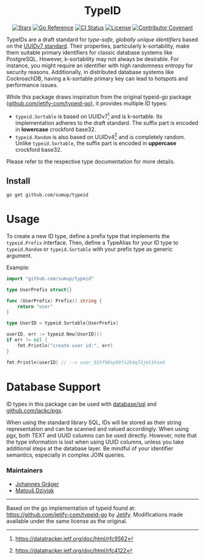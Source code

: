 <div align="center">

# TypeID

[![Stars](https://img.shields.io/github/stars/sumup/typeid?style=social)](https://github.com/sumup/typeid/)
[![Go Reference](https://pkg.go.dev/badge/github.com/sumup/typeid.svg)](https://pkg.go.dev/github.com/sumup/typeid)
[![CI Status](https://github.com/sumup/typeid/workflows/CI/badge.svg)](https://github.com/sumup/typeid/actions/workflows/ci.yml)
[![License](https://img.shields.io/github/license/sumup/typeid)](./LICENSE)
[![Contributor Covenant](https://img.shields.io/badge/Contributor%20Covenant-v2.1%20adopted-ff69b4.svg)](https://github.com/sumup/typeid/tree/main/CODE_OF_CONDUCT.md)

</div>

TypeIDs are a draft standard for *type-safe, globally unique identifiers* based on the [UUIDv7 standard](https://datatracker.ietf.org/doc/html/rfc9562). Their properties, particularly k-sortability, make them suitable primary identifiers for classic database systems like PostgreSQL. However, k-sortability may not always be desirable. For instance, you might require an identifier with high randomness entropy for security reasons. Additionally, in distributed database systems like CockroachDB, having a k-sortable primary key can lead to hotspots and performance issues.

While this package draws inspiration from the original typeid-go package ([github.com/jetify-com/typeid-go](https://github.com/jetify-com/typeid-go)), it provides multiple ID types:

- `typeid.Sortable` is based on UUIDv7[^UUIDv7] and is k-sortable. Its implementation adheres to the draft standard. The suffix part is encoded in **lowercase** crockford base32.
- `typeid.Random` is also based on UUIDv4[^UUIDv4] and is completely random. Unlike `typeid.Sortable`, the suffix part is encoded in **uppercase** crockford base32.

Please refer to the respective type documentation for more details.

## Install

```shell
go get github.com/sumup/typeid
```

# Usage

To create a new ID type, define a prefix type that implements the `typeid.Prefix` interface. Then, define a TypeAlias for your ID type to `typeid.Random` or `typeid.Sortable` with your prefix type as generic argument.

Example:

```go
import "github.com/sumup/typeid"

type UserPrefix struct{}

func (UserPrefix) Prefix() string {
    return "user"
}

type UserID = typeid.Sortable[UserPrefix]

userID, err := typeid.New[UserID]()
if err != nil {
    fmt.Println("create user id:", err)
}

fmt.Println(userID) // --> user_01hf98sp99fs2b4qf2jm11hse4
```

# Database Support

ID types in this package can be used with [database/sql](https://pkg.go.dev/database/sql) and [github.com/jackc/pgx](https://pkg.go.dev/github.com/jackc/pgx/v5).

When using the standard library SQL, IDs will be stored as their string representation and can be scanned and valued accordingly. When using pgx, both TEXT and UUID columns can be used directly. However, note that the type information is lost when using UUID columns, unless you take additional steps at the database layer. Be mindful of your identifier semantics, especially in complex JOIN queries.

### Maintainers

- [Johannes Gräger](mailto:johannes.graeger@sumup.com)
- [Matouš Dzivjak](mailto:matous.dzivjak@sumup.com)

---

Based on the go implementation of typeid found at: https://github.com/jetify-com/typeid-go by [Jetify](https://www.jetify.com/).
Modifications made available under the same license as the original.

[^UUIDv7]: https://datatracker.ietf.org/doc/html/rfc9562
[^UUIDv4]: https://datatracker.ietf.org/doc/html/rfc4122
